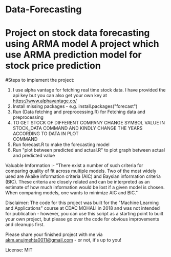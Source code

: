 # Data-Forecasting
Project on stock data forecasting using ARMA model
A project which use ARMA prediction model for stock price prediction  
=========

#Steps to implement the project:

1. I use alpha vantage for fetching real time stock data. I have provided the api key but you can also get your own key at                    https://www.alphavantage.co/                                                        
2. Install missing packages - e.g.    install.packages("forecast")
3. Run (Data fetching and preprocessing.R) for Fetching data and preprocessing 
4. TO GET STOCK OF DIFFERENT COMPANY CHANGE SYMBOL VALUE IN STOCK_DATA COMMAND AND KINDLY CHANGE THE YEARS ACCORDING TO DATA IN PLOT      
   COMMAND
5. Run forecast.R to make the forecasting model
6. Run "plot between predicted and actual.R" to plot graph between actual and predicted value

Valuable Imformation :- "There exist a number of such criteria for comparing quality of fit across multiple models. Two of the most widely used are Akaike information criteria (AIC) and Baysian information criteria (BIC). These criteria are closely related and can be interpreted as an estimate of how much information would be lost if a given model is chosen. When comparing models, one wants to minimize AIC and BIC."

Disclaimer: The code for this project was built for the "Machine Learning and Applications" course at CDAC MOHALI in 2018 and was not intended for publication - however, you can use this script as a starting point to built your own project, but please go over the code for obvious improvements and cleanups first.

Please share your finished project with me via akm.anujmehta0011@gmail.com - or not, it's up to you!

License: MIT
